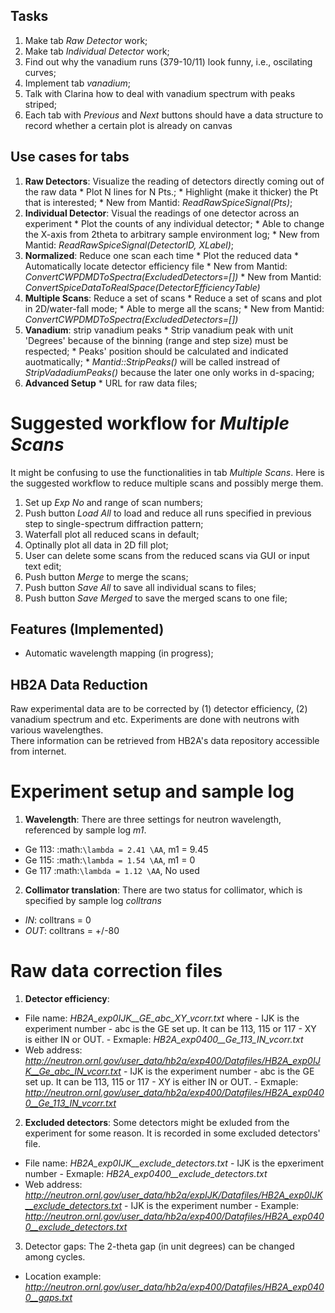 Tasks
-----
  
  1. Make tab *Raw Detector* work;
  2. Make tab *Individual Detector* work;
  3. Find out why the vanadium runs (379-10/11) look funny, i.e., oscilating curves;
  5. Implement tab *vanadium*;
  6. Talk with Clarina how to deal with vanadium spectrum with peaks striped; 
  7. Each tab with *Previous* and *Next* buttons should have a data structure to record whether a certain plot is already on canvas


Use cases for tabs
------------------

  1. **Raw Detectors**: Visualize the reading of detectors directly coming out of the raw data
    * Plot N lines for N Pts.;
    * Highlight (make it thicker) the Pt that is interested;
    * New from Mantid:  *ReadRawSpiceSignal(Pts)*;
  2. **Individual Detector**: Visual the readings of one detector across an experiment
    * Plot the counts of any individual detector;
    * Able to change the X-axis from 2theta to arbitrary sample environment log;
    * New from Mantid: *ReadRawSpiceSignal(DetectorID, XLabel)*;
  3. **Normalized**: Reduce one scan each time
    * Plot the reduced data
    * Automatically locate detector efficiency file
    * New from Mantid: *ConvertCWPDMDToSpectra(ExcludedDetectors=[])*
    * New from Mantid: *ConvertSpiceDataToRealSpace(DetectorEfficiencyTable)*
  4. **Multiple Scans**: Reduce a set of scans
    * Reduce a set of scans and plot in 2D/water-fall mode;
    * Able to merge all the scans;
    * New from Mantid: *ConvertCWPDMDToSpectra(ExcludedDetectors=[])*
  5. **Vanadium**: strip vanadium peaks
    * Strip vanadium peak with unit 'Degrees' because of the binning (range and step size) must be respected;
    * Peaks' position should be calculated and indicated auotmatically;
    * *Mantid::StripPeaks()* will be called instread of *StripVadadiumPeaks()* because
      the later one only works in d-spacing;
  6. **Advanced Setup**
    * URL for raw data files; 


Suggested workflow for *Multiple Scans*
=======================================

It might be confusing to use the functionalities in tab *Multiple Scans*. 
Here is the suggested workflow to reduce multiple scans and possibly merge them.

 1. Set up *Exp No* and range of scan numbers;
 2. Push button *Load All* to load and reduce all runs specified in previous step to single-spectrum diffraction pattern;
 3. Waterfall plot all reduced scans in default;
 4. Optinally plot all data in 2D fill plot;
 5. User can delete some scans from the reduced scans via GUI or input text edit;
 6. Push button *Merge* to merge the scans;
 7. Push button *Save All* to save all individual scans to files;
 8. Push button *Save Merged* to save the merged scans to one file; 


Features (Implemented)
----------------------

 * Automatic wavelength mapping (in progress);


HB2A Data Reduction
-------------------

Raw experimental data are to be corrected by (1) detector efficiency, (2) vanadium spectrum and etc. 
Experiments are done with neutrons with various wavelengthes.  
There information can be retrieved from HB2A's data repository accessible from internet. 

Experiment setup and sample log
===============================

 1. **Wavelength**: There are three settings for neutron wavelength, referenced by sample log *m1*. 
   * Ge 113: :math:`\lambda = 2.41 \AA`, m1 = 9.45
   * Ge 115: :math:`\lambda = 1.54 \AA`, m1 = 0
   * Ge 117  :math:`\lambda = 1.12 \AA`, No used

 2. **Collimator translation**: There are two status for collimator, which is specified by sample log *colltrans*
   * *IN*:  colltrans = 0
   * *OUT*: colltrans = +/-80


Raw data correction files
=========================

 1. **Detector efficiency**: 
   * File name: *HB2A_exp0IJK__GE_abc_XY_vcorr.txt* where
    - IJK is the experiment number
    - abc is the GE set up.  It can be 113, 115 or 117
    - XY is either IN or OUT. 
    - Exmaple: *HB2A_exp0400__Ge_113_IN_vcorr.txt*
   * Web address: *http://neutron.ornl.gov/user_data/hb2a/exp400/Datafiles/HB2A_exp0IJK__Ge_abc_IN_vcorr.txt*
    - IJK is the experiment number
    - abc is the GE set up.  It can be 113, 115 or 117
    - XY is either IN or OUT. 
    - Exmaple: *http://neutron.ornl.gov/user_data/hb2a/exp400/Datafiles/HB2A_exp0400__Ge_113_IN_vcorr.txt*

 2. **Excluded detectors**:  Some detectors might be exluded from the experiment for some reason.  It is recorded in some excluded detectors' file.
   * File name: *HB2A_exp0IJK__exclude_detectors.txt*
    - IJK is the epxeriment number
    - Exmaple: *HB2A_exp0400__exclude_detectors.txt*
   * Web address: *http://neutron.ornl.gov/user_data/hb2a/expIJK/Datafiles/HB2A_exp0IJK__exclude_detectors.txt*
    - IJK is the experiment number
    - Example: *http://neutron.ornl.gov/user_data/hb2a/exp400/Datafiles/HB2A_exp0400__exclude_detectors.txt*

 3. Detector gaps: The 2-theta gap (in unit degrees) can be changed among cycles. 
   * Location example: *http://neutron.ornl.gov/user_data/hb2a/exp400/Datafiles/HB2A_exp0400__gaps.txt*





